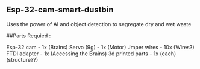 ## Esp-32-cam-smart-dustbin
Uses the power of AI and object detection to segregate dry and wet waste

##Parts Requied : 

Esp-32 cam    - 1x (Brains)
Servo (9g)    - 1x (Motor)
Jmper wires   - 10x (Wires?)
FTDI adapter  - 1x (Accessing the Brains)
3d printed parts - 1x (each) (structure??)
